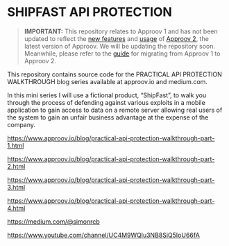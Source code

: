 # SHIPFAST API PROTECTION

> **IMPORTANT:** This repository relates to Approov 1 and has not been updated to reflect the [new features](https://approov.io/docs/v2.0/changelog/) and [usage](https://approov.io/docs/v2.0/approov-usage-documentation/) of [Approov 2](https://approov.io/docs/v2.0/approov-installation/), the latest version of Approov. We will be updating the repository soon. Meanwhile, please refer to the [guide](https://approov.io/docs/v2.0/approov-usage-documentation/#migrating-from-approov-1) for migrating from Approov 1 to Approov 2.


This repository contains source code for the PRACTICAL API PROTECTION WALKTHROUGH blog series available at approov.io and medium.com.

In this mini series I will use a fictional product, “ShipFast”, to walk you through the process of defending against various exploits in a mobile application to gain access to data on a remote server allowing real users of the system to gain an unfair business advantage at the expense of the company.


https://www.approov.io/blog/practical-api-protection-walkthrough-part-1.html

https://www.approov.io/blog/practical-api-protection-walkthrough-part-2.html

https://www.approov.io/blog/practical-api-protection-walkthrough-part-3.html

https://www.approov.io/blog/practical-api-protection-walkthrough-part-4.html

https://medium.com/@simonrcb

https://www.youtube.com/channel/UC4M9WQlu3NB8SiQ5IoU66fA
